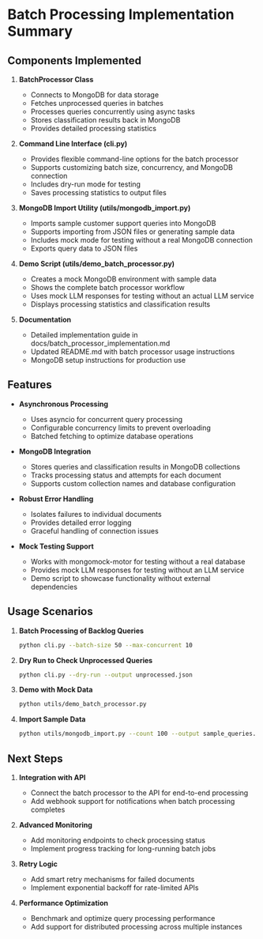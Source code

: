 # Batch Processing Implementation Summary

## Components Implemented

1. **BatchProcessor Class**
   - Connects to MongoDB for data storage
   - Fetches unprocessed queries in batches
   - Processes queries concurrently using async tasks
   - Stores classification results back in MongoDB
   - Provides detailed processing statistics

2. **Command Line Interface (cli.py)**
   - Provides flexible command-line options for the batch processor
   - Supports customizing batch size, concurrency, and MongoDB connection
   - Includes dry-run mode for testing
   - Saves processing statistics to output files

3. **MongoDB Import Utility (utils/mongodb_import.py)**
   - Imports sample customer support queries into MongoDB
   - Supports importing from JSON files or generating sample data
   - Includes mock mode for testing without a real MongoDB connection
   - Exports query data to JSON files

4. **Demo Script (utils/demo_batch_processor.py)**
   - Creates a mock MongoDB environment with sample data
   - Shows the complete batch processor workflow
   - Uses mock LLM responses for testing without an actual LLM service
   - Displays processing statistics and classification results

5. **Documentation**
   - Detailed implementation guide in docs/batch_processor_implementation.md
   - Updated README.md with batch processor usage instructions
   - MongoDB setup instructions for production use

## Features

- **Asynchronous Processing**
  - Uses asyncio for concurrent query processing
  - Configurable concurrency limits to prevent overloading
  - Batched fetching to optimize database operations

- **MongoDB Integration**
  - Stores queries and classification results in MongoDB collections
  - Tracks processing status and attempts for each document
  - Supports custom collection names and database configuration

- **Robust Error Handling**
  - Isolates failures to individual documents
  - Provides detailed error logging
  - Graceful handling of connection issues

- **Mock Testing Support**
  - Works with mongomock-motor for testing without a real database
  - Provides mock LLM responses for testing without an LLM service
  - Demo script to showcase functionality without external dependencies

## Usage Scenarios

1. **Batch Processing of Backlog Queries**
   ```bash
   python cli.py --batch-size 50 --max-concurrent 10
   ```

2. **Dry Run to Check Unprocessed Queries**
   ```bash
   python cli.py --dry-run --output unprocessed.json
   ```

3. **Demo with Mock Data**
   ```bash
   python utils/demo_batch_processor.py
   ```

4. **Import Sample Data**
   ```bash
   python utils/mongodb_import.py --count 100 --output sample_queries.json --mock
   ```

## Next Steps

1. **Integration with API**
   - Connect the batch processor to the API for end-to-end processing
   - Add webhook support for notifications when batch processing completes

2. **Advanced Monitoring**
   - Add monitoring endpoints to check processing status
   - Implement progress tracking for long-running batch jobs

3. **Retry Logic**
   - Add smart retry mechanisms for failed documents
   - Implement exponential backoff for rate-limited APIs

4. **Performance Optimization**
   - Benchmark and optimize query processing performance
   - Add support for distributed processing across multiple instances